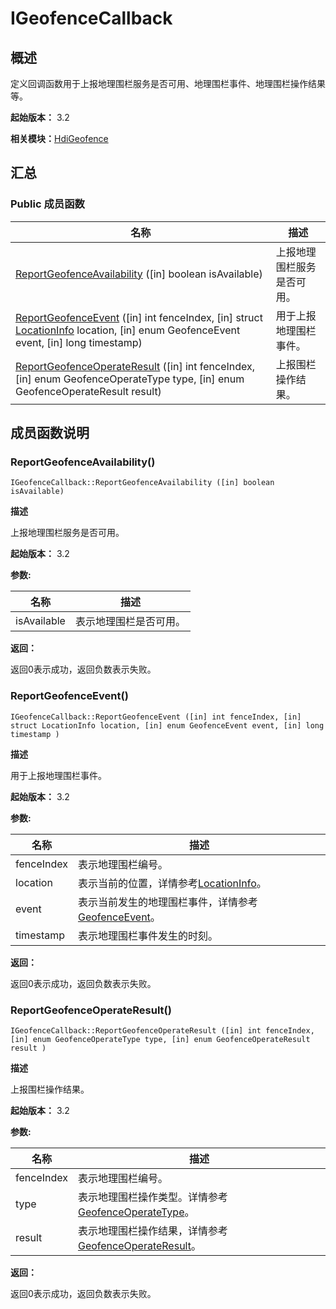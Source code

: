 # IGeofenceCallback


## 概述

定义回调函数用于上报地理围栏服务是否可用、地理围栏事件、地理围栏操作结果等。

**起始版本：** 3.2

**相关模块：**[HdiGeofence](_hdi_geofence.md)


## 汇总


### Public 成员函数

| 名称 | 描述 | 
| -------- | -------- |
| [ReportGeofenceAvailability](#reportgeofenceavailability) ([in] boolean isAvailable) | 上报地理围栏服务是否可用。 | 
| [ReportGeofenceEvent](#reportgeofenceevent) ([in] int fenceIndex, [in] struct [LocationInfo](_location_info.md) location, [in] enum GeofenceEvent event, [in] long timestamp) | 用于上报地理围栏事件。 | 
| [ReportGeofenceOperateResult](#reportgeofenceoperateresult) ([in] int fenceIndex, [in] enum GeofenceOperateType type, [in] enum GeofenceOperateResult result) | 上报围栏操作结果。 | 


## 成员函数说明


### ReportGeofenceAvailability()

```
IGeofenceCallback::ReportGeofenceAvailability ([in] boolean isAvailable)
```

**描述**


上报地理围栏服务是否可用。

**起始版本：** 3.2

**参数:**

| 名称 | 描述 | 
| -------- | -------- |
| isAvailable | 表示地理围栏是否可用。 | 

**返回：**

返回0表示成功，返回负数表示失败。


### ReportGeofenceEvent()

```
IGeofenceCallback::ReportGeofenceEvent ([in] int fenceIndex, [in] struct LocationInfo location, [in] enum GeofenceEvent event, [in] long timestamp )
```

**描述**


用于上报地理围栏事件。

**起始版本：** 3.2

**参数:**

| 名称 | 描述 | 
| -------- | -------- |
| fenceIndex | 表示地理围栏编号。 | 
| location | 表示当前的位置，详情参考[LocationInfo](_location_info.md)。 | 
| event | 表示当前发生的地理围栏事件，详情参考[GeofenceEvent](_hdi_geofence.md#geofenceevent)。 | 
| timestamp | 表示地理围栏事件发生的时刻。 | 

**返回：**

返回0表示成功，返回负数表示失败。


### ReportGeofenceOperateResult()

```
IGeofenceCallback::ReportGeofenceOperateResult ([in] int fenceIndex, [in] enum GeofenceOperateType type, [in] enum GeofenceOperateResult result )
```

**描述**


上报围栏操作结果。

**起始版本：** 3.2

**参数:**

| 名称 | 描述 | 
| -------- | -------- |
| fenceIndex | 表示地理围栏编号。 | 
| type | 表示地理围栏操作类型。详情参考[GeofenceOperateType](_hdi_geofence.md#geofenceoperatetype)。 | 
| result | 表示地理围栏操作结果，详情参考[GeofenceOperateResult](_hdi_geofence.md#geofenceoperateresult)。 | 

**返回：**

返回0表示成功，返回负数表示失败。
